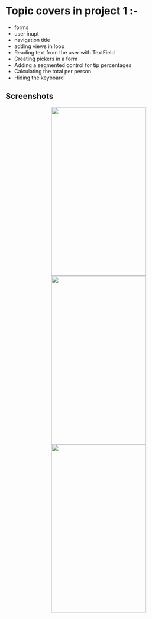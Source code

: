 # **Topic covers in project 1 :-**
- forms
- user inupt
- navigation title
- adding views in loop
- Reading text from the user with TextField
- Creating pickers in a form
- Adding a segmented control for tip percentages
- Calculating the total per person
- Hiding the keyboard


## **Screenshots**
<p align="center">
 

  <img src="![screenshot1](https://github.com/user-attachments/assets/457fe8cd-8644-4f2b-a247-5ecb462713c2)" width="256" height="455">
  <img src="/Users/sardarsaqib/Desktop/screenshot1.PNG" width="256" height="455">
  <img src="screen3.png" width="256" height="455">
</p>
